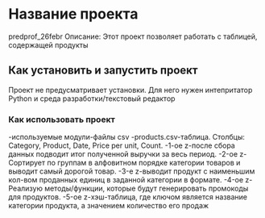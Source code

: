 # Название проекта
predprof_26febr
Описание: Этот проект позволяет работать с таблицей, содержащей продукты
## Как установить и запустить проект
Проект не предусматривает установки. Для него нужен интепритатор Python и среда разработки/текстовый редактор
### Как использовать проект
  -используемые модули-файлы csv 
  -products.csv-таблица. Столбцы: Category, Product, Date, Price per unit, Count.
  -1-oe z-после сбора данных подводит итог полученной выручки за весь период.
  -2-oe z-Сортирует по группам в алфовитном порядке категории товаров и выводит самый дорогой товар.
  -3-e z-выводит продукт с наименьшим кол-вом проданных единиц в заданной категории в формате.
  -4-oe z-Реализую методы/функции, которые будут генерировать промокоды для продуктов.
  -5-oe z-хэш-таблица, где ключом является название категории продукта, а значением количество его продаж
